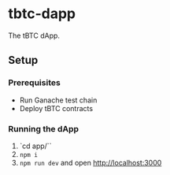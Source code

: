 # tbtc-dapp

The tBTC dApp. 

## Setup

### Prerequisites

 - Run Ganache test chain
 - Deploy tBTC contracts

### Running the dApp

 1. `cd app/``
 2. `npm i`
 3. `npm run dev` and open [http://localhost:3000](http://localhost:3000)

